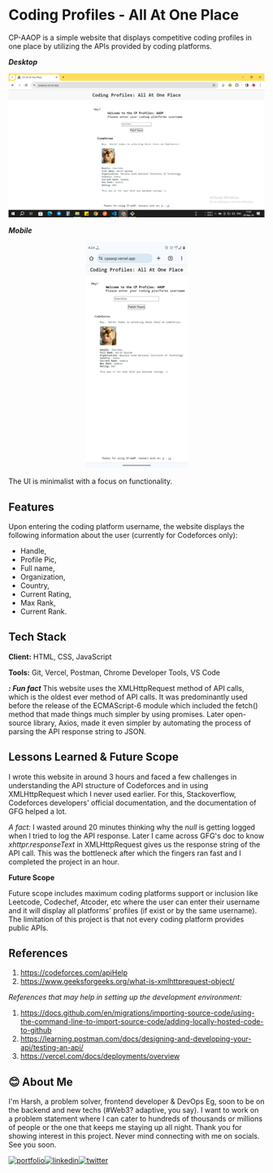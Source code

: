 # Coding Profiles - All At One Place

CP-AAOP is a simple website that displays competitive coding profiles in one place by utilizing the APIs provided by coding platforms.

**_Desktop_**

![pc ss](pcss.png)

**_Mobile_**

<p align="center">
<img src="mblss.png" width = 200>
</center>

The UI is minimalist with a focus on functionality.

## Features

Upon entering the coding platform username, the website displays the following information about the user (currently for Codeforces only):

- Handle,
- Profile Pic,
- Full name,
- Organization,
- Country,
- Current Rating,
- Max Rank,
- Current Rank.

## Tech Stack

**Client:** HTML, CSS, JavaScript

**Tools:** Git, Vercel, Postman, Chrome Developer Tools, VS Code

**_: Fun fact_** This website uses the XMLHttpRequest method of API calls, which is the oldest ever method of API calls. It was predominantly used before the release of the ECMAScript-6 module which included the fetch() method that made things much simpler by using promises. Later open-source library, Axios, made it even simpler by automating the process of parsing the API response string to JSON.

## Lessons Learned & Future Scope

I wrote this website in around 3 hours and faced a few challenges in understanding the API structure of Codeforces and in using XMLHttpRequest which I never used earlier. For this, Stackoverflow, Codeforces developers' official documentation, and the documentation of GFG helped a lot.

_A fact:_ I wasted around 20 minutes thinking why the _null_ is getting logged when I tried to log the API response. Later I came across GFG's doc to know _xhttpr.responseText_ in XMLHttpRequest gives us the response string of the API call. This was the bottleneck after which the fingers ran fast and I completed the project in an hour.

**Future Scope**

Future scope includes maximum coding platforms support or inclusion like Leetcode, Codechef, Atcoder, etc where the user can enter their username and it will display all platforms' profiles (if exist or by the same username). The limitation of this project is that not every coding platform provides public APIs.

## References

1. https://codeforces.com/apiHelp
2. https://www.geeksforgeeks.org/what-is-xmlhttprequest-object/

_References that may help in setting up the development environment:_

1. https://docs.github.com/en/migrations/importing-source-code/using-the-command-line-to-import-source-code/adding-locally-hosted-code-to-github
2. https://learning.postman.com/docs/designing-and-developing-your-api/testing-an-api/
3. https://vercel.com/docs/deployments/overview

## 😊 About Me

I'm Harsh, a problem solver, frontend developer & DevOps Eg, soon to be on the backend and new techs (#Web3? adaptive, you say). I want to work on a problem statement where I can cater to hundreds of thousands or millions of people or the one that keeps me staying up all night. Thank you for showing interest in this project. Never mind connecting with me on socials. See you soon.

[![portfolio](https://img.shields.io/badge/my_portfolio-000?style=for-the-badge&logo=ko-fi&logoColor=white)](https://iharshka.vercel.app/)[![linkedin](https://img.shields.io/badge/linkedin-0A66C2?style=for-the-badge&logo=linkedin&logoColor=white)](https://www.linkedin.com/in/iharshka)[![twitter](https://img.shields.io/badge/twitter-1DA1F2?style=for-the-badge&logo=twitter&logoColor=white)](https://twitter.com/iharshka)
